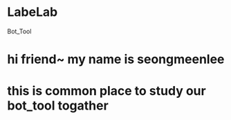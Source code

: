 # LabeLab
Bot_Tool
# hi friend~ my name is seongmeenlee
# this is common place to study our bot_tool togather

 
